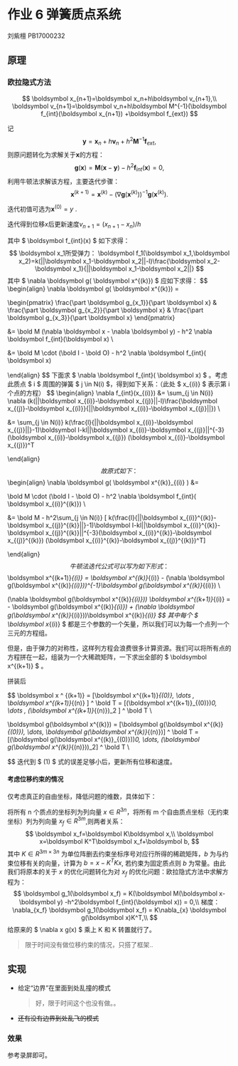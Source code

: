 # 作业 6 弹簧质点系统

刘紫檀 PB17000232

## 原理

### 欧拉隐式方法

$$
\boldsymbol x_{n+1}=\boldsymbol x_n+h\boldsymbol v_{n+1},\\
\boldsymbol v_{n+1}=\boldsymbol v_n+h\boldsymbol M^{-1}(\boldsymbol f_{int}(\boldsymbol x_{n+1}) +\boldsymbol f_{ext})
$$

记
$$
\boldsymbol y =\boldsymbol x_n + h\boldsymbol v_n + h^2\boldsymbol M^{-1}\boldsymbol f_{ext}, \tag{*}
$$
则原问题转化为求解关于$\boldsymbol x$的方程：
$$
\boldsymbol g(\boldsymbol x) = \boldsymbol M(\boldsymbol x-\boldsymbol y) -h^2\boldsymbol f_{int}(\boldsymbol x) = 0, \tag{1}
$$
利用牛顿法求解该方程，主要迭代步骤：
$$
\boldsymbol x^{(k+1)}=\boldsymbol x^{(k)}-(\nabla \boldsymbol g(\boldsymbol x^{(k)}))^{-1}\boldsymbol g(\boldsymbol x^{(k)}).
$$

迭代初值可选为$\boldsymbol x^{(0)}=y$ .

迭代得到位移$x$后更新速度$v_{n+1}=(x_{n+1}-x_{n})/h$

其中 $ \boldsymbol f_{int}(x) $ 如下求得：
$$
\boldsymbol x_1所受弹力：     \boldsymbol f_1(\boldsymbol x_1,\boldsymbol x_2)=k(||\boldsymbol x_1-\boldsymbol x_2||-l)\frac{\boldsymbol x_2-\boldsymbol x_1}{||\boldsymbol x_1-\boldsymbol x_2||}
$$
其中 $ \nabla \boldsymbol g( \boldsymbol x^{(k)}) $ 应如下求得：
$$
\begin{align}
\nabla \boldsymbol g( \boldsymbol x^{(k)}) = 

\begin{pmatrix} \frac{\part \boldsymbol g_{x_1}}{\part \boldsymbol x} & \frac{\part \boldsymbol g_{x_2}}{\part \boldsymbol x} & \frac{\part \boldsymbol g_{x_3}}{\part \boldsymbol x} \end{pmatrix}

&= \bold M (\nabla \boldsymbol x - \nabla \boldsymbol y) - h^2 \nabla \boldsymbol f_{int}(\boldsymbol x) \\

&= \bold M \cdot (\bold I - \bold O) - h^2 \nabla \boldsymbol f_{int}( \boldsymbol x)

\end{align}
$$
下面求 $ \nabla \boldsymbol f_{int}( \boldsymbol x) $ 。考虑此质点 $ i $ 周围的弹簧 $ j \in N(i) $，得到如下关系：（此处 $ x_{(i)} $ 表示第 i 个点的方程）
$$
\begin{align}
\nabla f_{int}(x_{(i)}) &= \sum_{j \in N(i)} \nabla (k(||\boldsymbol x_{(i)}-\boldsymbol x_{(j)}||-l)\frac{\boldsymbol x_{(j)}-\boldsymbol x_{(i)}}{||\boldsymbol x_{(i)}-\boldsymbol x_{(j)}||}) \\

&=  \sum_{j \in N(i)} k(\frac{l}{||\boldsymbol x_{(i)}-\boldsymbol x_{(j)}||}-1)\boldsymbol I-kl||\boldsymbol x_{(i)}-\boldsymbol x_{(j)}||^{-3}(\boldsymbol x_{(i)}-\boldsymbol x_{(j)}) (\boldsymbol x_{(i)}-\boldsymbol x_{(j)})^T

\end{align}
$$
故原式如下：
$$
\begin{align}
\nabla \boldsymbol g( \boldsymbol x^{(k)}_{(i)} ) &= 

\bold M \cdot (\bold I - \bold O) - h^2 \nabla \boldsymbol f_{int}( \boldsymbol x_{(i)}^{(k)}) \\

&= \bold M - h^2\sum_{j \in N(i)} [ k(\frac{l}{||\boldsymbol x_{(i)}^{(k)}-\boldsymbol x_{(j)}^{(k)}||}-1)\boldsymbol I-kl||\boldsymbol x_{(i)}^{(k)}-\boldsymbol x_{(j)}^{(k)}||^{-3}(\boldsymbol x_{(i)}^{(k)}-\boldsymbol x_{(j)}^{(k)}) (\boldsymbol x_{(i)}^{(k)}-\boldsymbol x_{(j)}^{(k)})^T]


\end{align}
$$
牛顿法迭代公式可以写为如下形式：
$$
\boldsymbol x^{(k+1)}_{(i)} = \boldsymbol x^{(k)}_{(i)} - (\nabla \boldsymbol g(\boldsymbol x^{(k)}_{(i)}))^{-1}\boldsymbol g(\boldsymbol x^{(k)}_{(i)}) \\

(\nabla \boldsymbol g(\boldsymbol x^{(k)}_{(i)})) \boldsymbol x^{(k+1)}_{(i)}  =  - \boldsymbol g(\boldsymbol x^{(k)}_{(i)}) + (\nabla \boldsymbol g(\boldsymbol x^{(k)}_{(i)}))\boldsymbol x^{(k)}_{(i)}
$$
其中每个 $ \boldsymbol x_{(i)} $ 都是三个参数的一个矢量，所以我们可以为每一个点列一个三元的方程组。

但是，由于弹力的对称性，这样列方程会浪费很多计算资源。我们可以将所有点的方程拼在一起，组装为一个大稀疏矩阵，一下求出全部的 $ \boldsymbol x^{(k+1)} $ 。

拼装后

$$
\boldsymbol x ^ {(k+1)} = [\boldsymbol x^{(k+1)}_{(0)}, \dots , \boldsymbol x^{(k+1)}_{(n)} ] ^ \bold T =  [(\boldsymbol x^{(k+1)}_{(0)})_0, \dots , (\boldsymbol x^{(k+1)}_{(n)})_2 ] ^ \bold T \\

\boldsymbol g(\boldsymbol x^{(k)}) = [\boldsymbol g(\boldsymbol x^{(k)}_{(0)}), \dots, \boldsymbol g(\boldsymbol x^{(k)}_{(n)})] ^ \bold T = [(\boldsymbol g(\boldsymbol x^{(k)}_{(0)}))_0, \dots, (\boldsymbol g(\boldsymbol x^{(k)}_{(n)}))_2] ^ \bold T \\

$$
迭代到 $ (1) $ 式的误差足够小后，更新所有位移和速度。

#### 考虑位移约束的情况

仅考虑真正的自由坐标，降低问题的维数，具体如下：

将所有 n 个质点的坐标列为列向量 $x\in R^{3n}$，将所有 m 个自由质点坐标（无约束坐标）列为列向量 $x_f\in R^{3m}$,则两者关系：
$$
\boldsymbol x_f=\boldsymbol K\boldsymbol x,\\  \boldsymbol x=\boldsymbol K^T\boldsymbol x_f+\boldsymbol b,
$$
其中 $K\in R^{3m\times 3n}$ 为单位阵删去约束坐标序号对应行所得的稀疏矩阵，$b$ 为与约束位移有关的向量，计算为 $b=x-K^TKx$, 若约束为固定质点则 $b$ 为常量。由此我们将原本的关于 $x$ 的优化问题转化为对 $x_f$ 的优化问题：欧拉隐式方法中求解方程为：
$$
\boldsymbol g_1(\boldsymbol x_f) = K(\boldsymbol M(\boldsymbol x-\boldsymbol y) -h^2\boldsymbol f_{int}(\boldsymbol x)) = 0,\\
梯度：\nabla_{x_f} \boldsymbol g_1(\boldsymbol x_f) = K\nabla_{x} \boldsymbol g(\boldsymbol x)K^T,\\
$$
给原来的 $ \nabla x g(x) $ 乘上 K 和 K 转置就行了。

> 限于时间没有做位移约束的情况，只搭了框架..

## 实现

- 给定“边界”在里面到处乱撞的模式

  > 好，限于时间这个也没有做。。

- ~~还有没有边界到处乱飞的模式~~

### 效果

参考录屏即可。